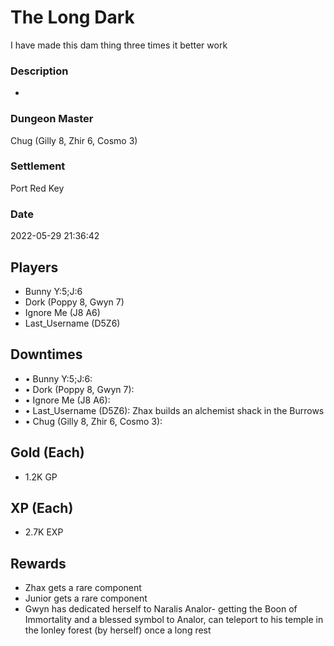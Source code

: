# The Long Dark
I have made this dam thing three times it better work
### Description
-
### Dungeon Master
Chug (Gilly 8, Zhir 6, Cosmo 3)
### Settlement
Port Red Key
### Date
2022-05-29 21:36:42
## Players
* Bunny Y:5;J:6
* Dork (Poppy 8, Gwyn 7)
* Ignore Me (J8 A6)
* Last_Username (D5Z6)
## Downtimes
* • Bunny Y:5;J:6: 
* • Dork (Poppy 8, Gwyn 7): 
* • Ignore Me (J8 A6): 
* • Last_Username (D5Z6): Zhax builds an alchemist shack in the Burrows
* • Chug (Gilly 8, Zhir 6, Cosmo 3):
## Gold (Each)
* 1.2K GP
## XP (Each)
* 2.7K EXP
## Rewards
* Zhax gets a rare component
* Junior gets a rare component 
* Gwyn has dedicated herself to Naralis Analor- getting the Boon of Immortality and a blessed symbol to Analor, can teleport to his temple in the lonley forest (by herself) once a long rest